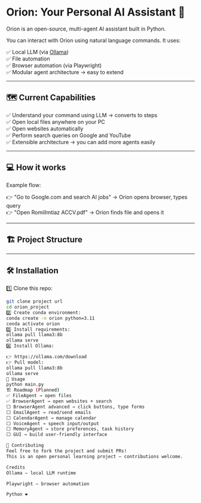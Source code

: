 # Orion: Your Personal AI Assistant 🚀

Orion is an open-source, multi-agent AI assistant built in Python.

You can interact with Orion using natural language commands. It uses:

✅ Local LLM (via [Ollama](https://ollama.com))  
✅ File automation  
✅ Browser automation (via Playwright)  
✅ Modular agent architecture → easy to extend

---

## 🗺️ Current Capabilities

✅ Understand your command using LLM → converts to steps  
✅ Open local files anywhere on your PC  
✅ Open websites automatically  
✅ Perform search queries on Google and YouTube  
✅ Extensible architecture → you can add more agents easily

---

## 💻 How it works


Example flow:

👉 "Go to Google.com and search AI jobs" → Orion opens browser, types query  
👉 "Open RomilImtiaz ACCV.pdf" → Orion finds file and opens it

---

## 🏗️ Project Structure


---

## 🛠️ Installation

1️⃣ Clone this repo:

```bash
git clone project url
cd orion_project
2️⃣ Create conda environment:
conda create -n orion python=3.11
conda activate orion
3️⃣ Install requirements:
ollama pull llama3:8b
ollama serve
4️⃣ Install Ollama:

👉 https://ollama.com/download
👉 Pull model:
ollama pull llama3:8b
ollama serve
🚀 Usage
python main.py
🏗️ Roadmap (Planned)
✅ FileAgent → open files
✅ BrowserAgent → open websites + search
⬜️ BrowserAgent advanced → click buttons, type forms
⬜️ EmailAgent → read/send emails
⬜️ CalendarAgent → manage calendar
⬜️ VoiceAgent → speech input/output
⬜️ MemoryAgent → store preferences, task history
⬜️ GUI → build user-friendly interface

🤝 Contributing
Feel free to fork the project and submit PRs!
This is an open personal learning project — contributions welcome.

Credits
Ollama — local LLM runtime

Playwright — browser automation

Python ❤️

